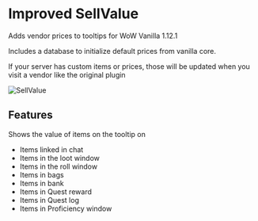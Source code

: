 # Improved SellValue
Adds vendor prices to tooltips for WoW Vanilla 1.12.1

Includes a database to initialize default prices from vanilla core.  

If your server has custom items or prices, those will be updated when you visit a vendor like the original plugin

![SellValue](https://user-images.githubusercontent.com/13628128/58877571-b9846e80-86d9-11e9-905d-5da424049b07.png)

## Features

Shows the value of items on the tooltip on

- Items linked in chat
- Items in the loot window
- Items in the roll window
- Items in bags
- Items in bank
- Items in Quest reward
- Items in Quest log
- Items in Proficiency window
